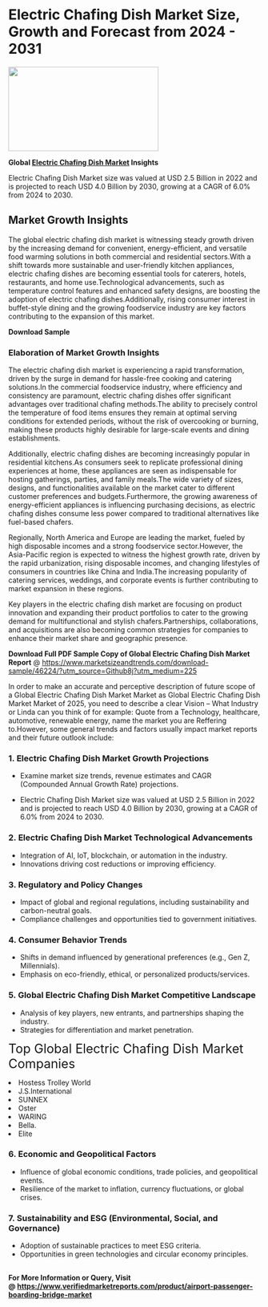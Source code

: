 <H1>Electric Chafing Dish Market Size, Growth and Forecast from 2024 - 2031</H1><img class="aligncenter size-medium wp-image-584254" src="https://thirdeyenews.in/wp-content/uploads/2024/09/Global-Market-Research-300x168.jpeg" alt="" width="300" height="168" /><p><strong>Global&nbsp;<a href="https://www.marketsizeandtrends.com/download-sample/46224/?utm_source=Github8j?utm_medium=225">Electric Chafing Dish Market</a> Insights</strong></p><p>Electric Chafing Dish Market size was valued at USD 2.5 Billion in 2022 and is projected to reach USD 4.0 Billion by 2030, growing at a CAGR of 6.0% from 2024 to 2030.</p><p><h2>Market Growth Insights</h2> <p>The global electric chafing dish market is witnessing steady growth driven by the increasing demand for convenient, energy-efficient, and versatile food warming solutions in both commercial and residential sectors.With a shift towards more sustainable and user-friendly kitchen appliances, electric chafing dishes are becoming essential tools for caterers, hotels, restaurants, and home use.Technological advancements, such as temperature control features and enhanced safety designs, are boosting the adoption of electric chafing dishes.Additionally, rising consumer interest in buffet-style dining and the growing foodservice industry are key factors contributing to the expansion of this market.</p> <p><strong>Download Sample</strong></p> <h3>Elaboration of Market Growth Insights</h3> <p>The electric chafing dish market is experiencing a rapid transformation, driven by the surge in demand for hassle-free cooking and catering solutions.In the commercial foodservice industry, where efficiency and consistency are paramount, electric chafing dishes offer significant advantages over traditional chafing methods.The ability to precisely control the temperature of food items ensures they remain at optimal serving conditions for extended periods, without the risk of overcooking or burning, making these products highly desirable for large-scale events and dining establishments.</p> <p>Additionally, electric chafing dishes are becoming increasingly popular in residential kitchens.As consumers seek to replicate professional dining experiences at home, these appliances are seen as indispensable for hosting gatherings, parties, and family meals.The wide variety of sizes, designs, and functionalities available on the market cater to different customer preferences and budgets.Furthermore, the growing awareness of energy-efficient appliances is influencing purchasing decisions, as electric chafing dishes consume less power compared to traditional alternatives like fuel-based chafers.</p> <p>Regionally, North America and Europe are leading the market, fueled by high disposable incomes and a strong foodservice sector.However, the Asia-Pacific region is expected to witness the highest growth rate, driven by the rapid urbanization, rising disposable incomes, and changing lifestyles of consumers in countries like China and India.The increasing popularity of catering services, weddings, and corporate events is further contributing to market expansion in these regions.</p> <p>Key players in the electric chafing dish market are focusing on product innovation and expanding their product portfolios to cater to the growing demand for multifunctional and stylish chafers.Partnerships, collaborations, and acquisitions are also becoming common strategies for companies to enhance their market share and geographic presence.</p> <p><span class=""><strong>Download Full PDF Sample Copy of Global Electric Chafing Dish Market Report</strong> @ <a href="https://www.marketsizeandtrends.com/download-sample/46224/?utm_source=Github8j?utm_medium=225" target="_blank">https://www.marketsizeandtrends.com/download-sample/46224/?utm_source=Github8j?utm_medium=225</a></span></p><p>In order to make an accurate and perceptive description of future scope of a Global&nbsp;Electric Chafing Dish Market Market as Global&nbsp;Electric Chafing Dish Market Market of 2025, you need to describe a clear Vision &ndash; What Industry or Linda can you think of for example: Quote from a Technology, healthcare, automotive, renewable energy, name the market you are Reffering to.However, some general trends and factors usually impact market reports and their future outlook include:</p><h3>1.&nbsp;<strong>Electric Chafing Dish Market Growth Projections</strong></h3><ul><li>Examine market size trends, revenue estimates and CAGR (Compounded Annual Growth Rate) projections.</li><li><p>Electric Chafing Dish Market size was valued at USD 2.5 Billion in 2022 and is projected to reach USD 4.0 Billion by 2030, growing at a CAGR of 6.0% from 2024 to 2030.</p></li></ul><h3>2.&nbsp;<strong>Electric Chafing Dish Market Technological Advancements</strong></h3><ul><li>Integration of AI, IoT, blockchain, or automation in the industry.</li><li>Innovations driving cost reductions or improving efficiency.</li></ul><h3>3.&nbsp;<strong>Regulatory and Policy Changes</strong></h3><ul><li>Impact of global and regional regulations, including sustainability and carbon-neutral goals.</li><li>Compliance challenges and opportunities tied to government initiatives.</li></ul><h3>4.&nbsp;<strong>Consumer Behavior Trends</strong></h3><ul><li>Shifts in demand influenced by generational preferences (e.g., Gen Z, Millennials).</li><li>Emphasis on eco-friendly, ethical, or personalized products/services.</li></ul><h3>5.&nbsp;<strong>Global Electric Chafing Dish Market Competitive Landscape</strong></h3><ul><li>Analysis of key players, new entrants, and partnerships shaping the industry.</li><li>Strategies for differentiation and market penetration.</li></ul><p data-pm-slice="1 1 []"><span style="color: inherit; font-family: inherit; font-size: 25px;">Top Global Electric Chafing Dish Market Companies</span></p><div class="" data-test-id=""><p><li>Hostess Trolley World</li><li> J.S.International</li><li> SUNNEX</li><li> Oster</li><li> WARING</li><li> Bella.</li><li> Elite</li></p></div><h3>6.&nbsp;<strong>Economic and Geopolitical Factors</strong></h3><ul><li>Influence of global economic conditions, trade policies, and geopolitical events.</li><li>Resilience of the market to inflation, currency fluctuations, or global crises.</li></ul><h3>7.&nbsp;<strong>Sustainability and ESG (Environmental, Social, and Governance)</strong></h3><ul><li>Adoption of sustainable practices to meet ESG criteria.</li><li>Opportunities in green technologies and circular economy principles.</li></ul><h2><strong style="font-size: 14px;">For More Information or Query, Visit @&nbsp;</strong><a style="background-color: #ffffff; font-size: 14px;" href="https://www.marketsizeandtrends.com/report/electric-chafing-dish-market/" target="_blank">https://www.verifiedmarketreports.com/product/airport-passenger-boarding-bridge-market</a></h2>